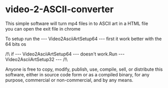# video-2-ASCII-converter

This simple software will turn mp4 files in to ASCII art in a HTML file  
you can open the exit file in chrome 

To setup run the --- Video2AsciiArtSetup64 --- first it work better with the 64 bits os

/!\ if --- Video2AsciiArtSetup64 --- doesn't work.Run --- Video2AsciiArtSetup32 ---    /!\


Anyone is free to copy, modify, publish, use, compile, sell, or
distribute this software, either in source code form or as a compiled
binary, for any purpose, commercial or non-commercial, and by any
means.


